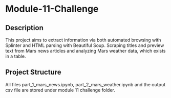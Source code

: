 # Module-11-Challenge
## Description
This project aims to extract information via both automated browsing with Splinter and HTML parsing with Beautiful Soup. Scraping titles and preview text from Mars news articles and analyzing Mars weather data, which exists in a table.
## Project Structure
All files part_1_mars_news.ipynb, part_2_mars_weather.ipynb and the output csv file are stored under module 11 challenge folder. 
